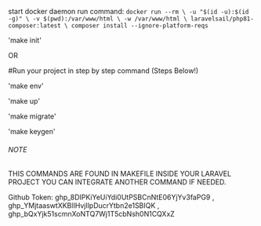 <!-- FIRST COMMAND  -->
start docker daemon
run command:
``docker run --rm \
    -u "$(id -u):$(id -g)" \
    -v $(pwd):/var/www/html \
    -w /var/www/html \
    laravelsail/php81-composer:latest \
    composer install --ignore-platform-reqs
    ``
<!-- RUN YOUR FIRST PROJECT WITH ONE COMMAND -->
'make init'

OR

#Run your project in step by step command (Steps Below!)

<!-- Copy env example  -->
'make env'

<!-- Start your container in Docker -->
'make up'

<!-- Migrate your table in your containarized Database-->
'make migrate'

<!-- Generate Keygen in your Laravel Project -->
'make keygen'


###### NOTE ######
THIS COMMANDS ARE FOUND IN MAKEFILE INSIDE YOUR LARAVEL PROJECT
YOU CAN INTEGRATE ANOTHER COMMAND IF NEEDED.

Github Token: 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 , 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 , 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